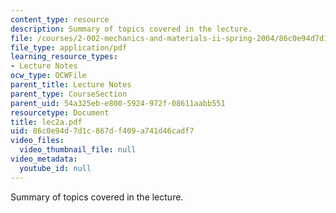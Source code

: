 ```yaml
---
content_type: resource
description: Summary of topics covered in the lecture.
file: /courses/2-002-mechanics-and-materials-ii-spring-2004/86c0e94d7d1c867df409a741d46cadf7_lec2a.pdf
file_type: application/pdf
learning_resource_types:
- Lecture Notes
ocw_type: OCWFile
parent_title: Lecture Notes
parent_type: CourseSection
parent_uid: 54a325eb-e800-5924-972f-08611aabb551
resourcetype: Document
title: lec2a.pdf
uid: 86c0e94d-7d1c-867d-f409-a741d46cadf7
video_files:
  video_thumbnail_file: null
video_metadata:
  youtube_id: null
---
```

Summary of topics covered in the lecture.

